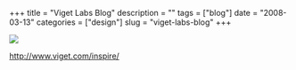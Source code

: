 +++
title = "Viget Labs Blog"
description = ""
tags = ["blog"]
date = "2008-03-13"
categories = ["design"]
slug = "viget-labs-blog"
+++


 

  <div id="screens-thumbs" class="clearfix">
    <div class="txt-center" id="design-submission"><a href="http://www.viget.com/inspire/"><img id='bluga-thumbnail-822' class='bluga-thumbnail large' src='/media/bluga/
wt47f27903babef_0.jpg'/></a></div>  
  </div>   
<p><a href="http://www.viget.com/inspire/">http://www.viget.com/inspire/</a></p>




